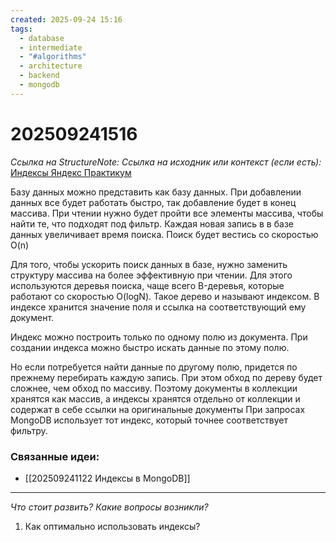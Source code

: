 ```yaml
---
created: 2025-09-24 15:16
tags:
  - database
  - intermediate
  - "#algorithms"
  - architecture
  - backend
  - mongodb
---
```

# 202509241516
*Ссылка на StructureNote:*
*Ссылка на исходник или контекст (если есть):* [Индексы Яндекс Практикум](https://practicum.yandex.ru/learn/backend-nodejs/courses/16b47298-e20d-4fde-9619-1ab305039a00/sprints/564238/topics/3850c616-bd4c-4c66-987e-9b4e0b0f135c/lessons/f6814007-d85e-42d1-9bf4-4c341aa02f45/)

Базу данных можно представить как базу данных. При добавлении данных все будет работать быстро, так добавление будет в конец массива. При чтении нужно будет пройти все элементы массива, чтобы найти те, что подходят под фильтр. Каждая новая запись в в базе данных увеличивает время поиска. Поиск будет вестись со скоростью O(n)

Для того, чтобы ускорить поиск данных в базе, нужно заменить структуру массива на более эффективную при чтении. Для этого используются деревья поиска, чаще всего B-деревья, которые работают со скоростью O(logN). Такое дерево и называют индексом. В индексе хранится значение поля и ссылка на соответствующий ему документ.

Индекс можно построить только по одному полю из документа. При создании индекса  можно быстро искать данные по этому полю.

Но если потребуется найти данные по другому полю, придется по прежнему перебирать каждую запись. При этом обход по дереву будет сложнее, чем обход по массиву. Поэтому документы в коллекции хранятся как массив, а индексы хранятся отдельно от коллекции и содержат в себе ссылки на оригинальные документы
При запросах MongoDB использует тот индекс, который точнее соответствует фильтру.
### Связанные идеи:
*   [[202509241122 Индексы в MongoDB]]
---

*Что стоит развить? Какие вопросы возникли?*
1) Как оптимально использовать индексы?